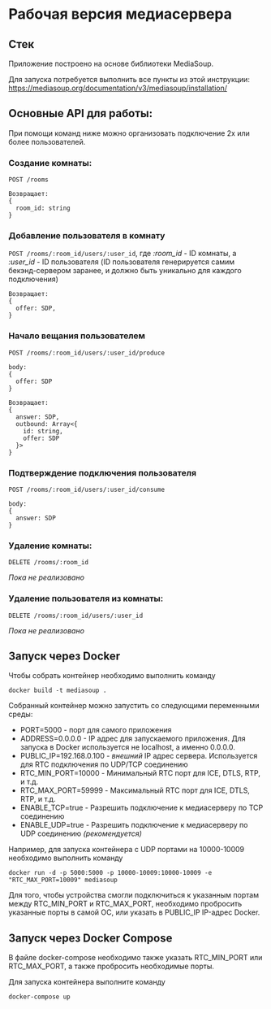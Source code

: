 # Рабочая версия медиасервера

## Стек

Приложение построено на основе библиотеки MediaSoup. 

Для запуска потребуется выполнить все пункты из этой инструкции: <https://mediasoup.org/documentation/v3/mediasoup/installation/>

## Основные API для работы:

При помощи команд ниже можно организовать подключение 2х или более пользователей.

### Создание комнаты: 
```POST /rooms```

```
Возвращает:
{
  room_id: string
}
```

### Добавление пользователя в комнату
```POST /rooms/:room_id/users/:user_id```, где *:room_id* - ID комнаты, а *:user_id* - ID пользователя 
(ID пользователя генерируется самим бекэнд-сервером заранее, и должно быть уникально для каждого подключения)

```
Возвращает:
{
  offer: SDP,
}
```

### Начало вещания пользователем
```POST /rooms/:room_id/users/:user_id/produce```

```
body:
{
  offer: SDP
}

Возвращает:
{
  answer: SDP,
  outbound: Array<{
    id: string,
    offer: SDP
  }>
}
```

### Подтверждение подключения пользователя
```POST /rooms/:room_id/users/:user_id/consume```

```
body: 
{
  answer: SDP
}
```

### Удаление комнаты:
```DELETE /rooms/:room_id```

*Пока не реализовано*

### Удаление пользователя из комнаты:
```DELETE /rooms/:room_id/users/:user_id```

*Пока не реализовано*

## Запуск через Docker

Чтобы собрать контейнер необходимо выполнить команду  
```
docker build -t mediasoup .
```

Собранный контейнер можно запустить со следующими переменными среды:

* PORT=5000 - порт для самого приложения
* ADDRESS=0.0.0.0 - IP адрес для запускаемого приложения. Для запуска в Docker используется не localhost, а именно 0.0.0.0.
* PUBLIC_IP=192.168.0.100 - *внешний* IP адрес сервера. Используется для RTC подключения по UDP/TCP соединению
* RTC_MIN_PORT=10000 - Минимальный RTC порт для ICE, DTLS, RTP, и т.д.
* RTC_MAX_PORT=59999 - Максимальный RTC порт для ICE, DTLS, RTP, и т.д.
* ENABLE_TCP=true - Разрешить подключение к медиасерверу по TCP соединению
* ENABLE_UDP=true - Разрешить подключение к медиасерверу по UDP соединению *(рекомендуется)*
 
Например, для запуска контейнера с UDP портами на 10000-10009 необходимо выполнить команду
```
docker run -d -p 5000:5000 -p 10000-10009:10000-10009 -e "RTC_MAX_PORT=10009" mediasoup
```

Для того, чтобы устройства смогли подключиться к указанным портам между RTC_MIN_PORT и RTC_MAX_PORT, 
необходимо пробросить указанные порты в самой ОС, или указать в PUBLIC_IP IP-адрес Docker.

## Запуск через Docker Compose

В файле docker-compose необходимо также указать RTC_MIN_PORT или RTC_MAX_PORT, а также пробросить необходимые порты.

Для запуска контейнера выполните команду
```
docker-compose up
```